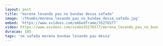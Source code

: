 ```yaml
---
layout: post
title: "morena levando pau no bundao dessa safada"
image: '/thumbs/morena_levando_pau_no_bundao_dessa_safada.jpg'
embed: 'https://www.xvideos.com/embedframe/35276577'
video: https://www.xvideos.com/video35276577/morena_levando_pau_no_bundao_dessa_safada
duracao: 105
tags: 'no safada morena bundao levando pau dessa'
---
```

